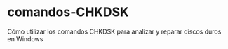 # comandos-CHKDSK
Cómo utilizar los comandos CHKDSK para analizar y reparar discos duros en Windows

